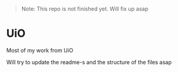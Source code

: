 > Note:
> This repo is not finished yet. Will fix up asap

# UiO
Most of my work from UiO


Will try to update the readme-s and the structure of the files asap